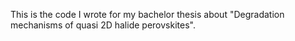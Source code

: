This is the code I wrote for my bachelor thesis about "Degradation mechanisms of quasi 2D halide perovskites". 
